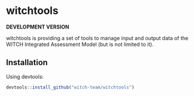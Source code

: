 # witchtools

<!-- badges: start -->
<!-- badges: end -->

**DEVELOPMENT VERSION** 

witchtools is providing a set of tools to manage input and output data of the WITCH Integrated Assessment Model (but is not limited to it).


## Installation

Using devtools:

``` r
devtools::install_github("witch-team/witchtools")
```


<!--
The goal of witchtools is to ...

## Installation

You can install the released version of witchdata from [CRAN](https://CRAN.R-project.org) with:

``` r
install.packages("witchtools")
```

## Example

This is a basic example which shows you how to solve a common problem:

``` r
library(witchtools)
## basic example code
```

-->

